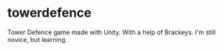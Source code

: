 # towerdefence
Tower Defence game made with Unity. With a help of Brackeys. I'm still novice, but learning.
